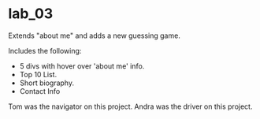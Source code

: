 # lab_03

Extends "about me" and adds a new guessing game.

Includes the following:

- 5 divs with hover over 'about me' info.
- Top 10 List.
- Short biography.
- Contact Info

Tom was the navigator on this project.
Andra was the driver on this project.
